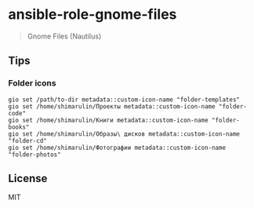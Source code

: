 ansible-role-gnome-files
=========

> Gnome Files (Nautilus)

## Tips

### Folder icons

```shell
gio set /path/to-dir metadata::custom-icon-name "folder-templates"
gio set /home/shimarulin/Проекты metadata::custom-icon-name "folder-code"
gio set /home/shimarulin/Книги metadata::custom-icon-name "folder-books"
gio set /home/shimarulin/Образы\ дисков metadata::custom-icon-name "folder-cd"
gio set /home/shimarulin/Фотографии metadata::custom-icon-name "folder-photos"
```

License
-------

MIT
